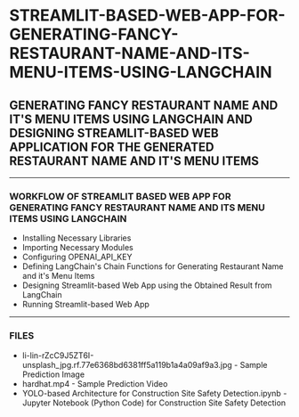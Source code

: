 # STREAMLIT-BASED-WEB-APP-FOR-GENERATING-FANCY-RESTAURANT-NAME-AND-ITS-MENU-ITEMS-USING-LANGCHAIN

## GENERATING FANCY RESTAURANT NAME AND IT'S MENU ITEMS USING LANGCHAIN AND DESIGNING STREAMLIT-BASED WEB APPLICATION FOR THE GENERATED RESTAURANT NAME AND IT'S MENU ITEMS

-----

### WORKFLOW OF STREAMLIT BASED WEB APP FOR GENERATING FANCY RESTAURANT NAME AND ITS MENU ITEMS USING LANGCHAIN

- Installing Necessary Libraries
- Importing Necessary Modules
- Configuring OPENAI_API_KEY
- Defining LangChain's Chain Functions for Generating Restaurant Name and it's Menu Items
- Designing Streamlit-based Web App using the Obtained Result from LangChain
- Running Streamlit-based Web App

-----

### FILES

- li-lin-rZcC9J5ZT6I-unsplash_jpg.rf.77e6368bd6381ff5a119b1a4a09af9a3.jpg - Sample Prediction Image
- hardhat.mp4                                                             - Sample Prediction Video
- YOLO-based Architecture for Construction Site Safety Detection.ipynb    - Jupyter Notebook (Python Code) for Construction Site Safety Detection
